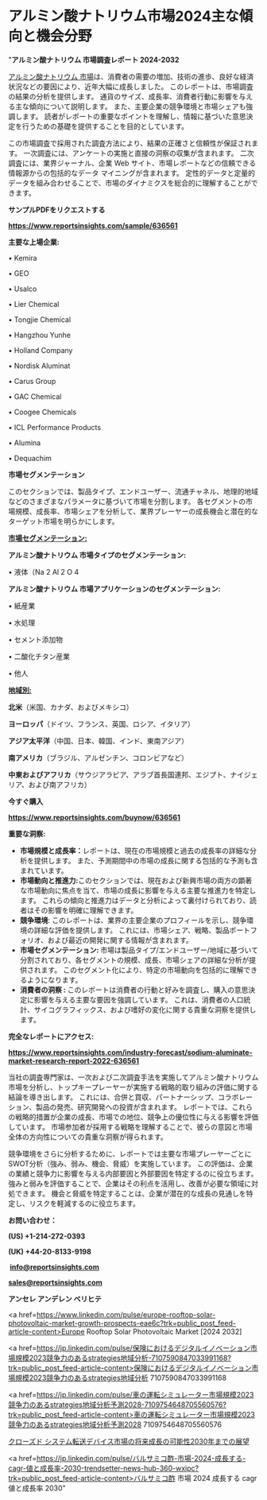 # アルミン酸ナトリウム市場2024主な傾向と機会分野

"<strong>アルミン酸ナトリウム 市場調査レポート 2024-2032</strong>

<a href=https://www.reportsinsights.com/sample/636561>アルミン酸ナトリウム 市場</a>は、消費者の需要の増加、技術の進歩、良好な経済状況などの要因により、近年大幅に成長しました。 このレポートは、市場調査の結果の分析を提供します。 通貨のサイズ、成長率、消費者行動に影響を与える主な傾向について説明します。 また、主要企業の競争環境と市場シェアも強調します。 読者がレポートの重要なポイントを理解し、情報に基づいた意思決定を行うための基礎を提供することを目的としています。

この市場調査で採用された調査方法により、結果の正確さと信頼性が保証されます。 一次調査には、アンケートの実施と直接の洞察の収集が含まれます。 二次調査には、業界ジャーナル、企業 Web サイト、市場レポートなどの信頼できる情報源からの包括的なデータ マイニングが含まれます。 定性的データと定量的データを組み合わせることで、市場のダイナミクスを総合的に理解することができます。

<strong><b>サンプルPDFをリクエストする</b></strong>

<a href=https://www.reportsinsights.com/sample/636561><strong><u>https://www.reportsinsights.com/sample/636561</u></strong></a>

<strong>主要な上場企業:</strong>

• Kemira

• GEO

• Usalco

• Lier Chemical

• Tongjie Chemical

• Hangzhou Yunhe

• Holland Company

• Nordisk Aluminat

• Carus Group

• GAC Chemical

• Coogee Chemicals

• ICL Performance Products

• Alumina

• Dequachim

<strong>市場セグメンテーション</strong>

このセクションでは、製品タイプ、エンドユーザー、流通チャネル、地理的地域などのさまざまなパラメータに基づいて市場を分割します。 各セグメントの市場規模、成長率、市場シェアを分析して、業界プレーヤーの成長機会と潜在的なターゲット市場を明らかにします。

<strong><u>市場セグメンテーション</u></strong><strong><u>:</u></strong>

<strong>アルミン酸ナトリウム 市場タイプのセグメンテーション:</strong>

• 液体（Na 2 Al 2 O 4

<strong>アルミン酸ナトリウム 市場アプリケーションのセグメンテーション:</strong>

• 紙産業

• 水処理

• セメント添加物

• 二酸化チタン産業

• 他人

<strong><u>地域別</u></strong><strong><u>:</u></strong>

<strong>北米</strong>（米国、カナダ、およびメキシコ）

<strong>ヨーロッパ</strong>（ドイツ、フランス、英国、ロシア、イタリア）

<strong>アジア太平洋</strong>（中国、日本、韓国、インド、東南アジア）

<strong>南アメリカ</strong>（ブラジル、アルゼンチン、コロンビアなど）

<strong>中東およびアフリカ</strong>（サウジアラビア、アラブ首長国連邦、エジプト、ナイジェリア、および南アフリカ）

<strong>今すぐ購入</strong>

<a href=https://www.reportsinsights.com/buynow/636561><strong><u>https://www.reportsinsights.com/buynow/636561</u></strong></a>

<strong>重要な洞察:</strong>
<ul>
  <li><strong>市場規模と成長率：</strong>レポートは、現在の市場規模と過去の成長率の詳細な分析を提供します。 また、予測期間中の市場の成長に関する包括的な予測も含まれています。</li>
  <li><strong>市場動向と推進力:</strong>このセクションでは、現在および新興市場の両方の顕著な市場動向に焦点を当て、市場の成長に影響を与える主要な推進力を特定します。 これらの傾向と推進力はデータと分析によって裏付けられており、読者はその影響を明確に理解できます。</li>
  <li><strong>競争環境</strong>: このレポートは、業界の主要企業のプロフィールを示し、競争環境の詳細な評価を提供します。 これには、市場シェア、戦略、製品ポートフォリオ、および最近の開発に関する情報が含まれます。</li>
  <li><strong>市場セグメンテーション: </strong>市場は製品タイプ/エンドユーザー/地域に基づいて分割されており、各セグメントの規模、成長、市場シェアの詳細な分析が提供されます。 このセグメント化により、特定の市場動向を包括的に理解できるようになります。</li>
  <li><strong>消費者の洞察 : </strong>このレポートは消費者の行動と好みを調査し、購入の意思決定に影響を与える主要な要因を強調しています。 これは、消費者の人口統計、サイコグラフィックス、および嗜好の変化に関する貴重な洞察を提供します。</li>
</ul>
<strong>完全なレポートにアクセス:</strong>

<a href=https://www.reportsinsights.com/industry-forecast/sodium-aluminate-market-research-report-2022-636561><strong><u><b>https://www.reportsinsights.com/industry-forecast/sodium-aluminate-market-research-report-2022-636561</b></u></strong></a>

当社の調査専門家は、一次および二次調査手法を実施してアルミン酸ナトリウム市場を分析し、トップキープレーヤーが実施する戦略的取り組みの評価に関する結論を導き出します。 これには、合併と買収、パートナーシップ、コラボレーション、製品の発売、研究開発への投資が含まれます。 レポートでは、これらの戦略的措置が企業の成長、市場での地位、競争上の優位性に与える影響を評価しています。 市場参加者が採用する戦略を理解することで、彼らの意図と市場全体の方向性についての貴重な洞察が得られます。

競争環境をさらに分析するために、レポートでは主要な市場プレーヤーごとにSWOT分析（強み、弱み、機会、脅威）を実施しています。 この評価は、企業の業績と競争力に影響を与える内部要因と外部要因を特定するのに役立ちます。 強みと弱みを評価することで、企業はその利点を活用し、改善が必要な領域に対処できます。 機会と脅威を特定することは、企業が潜在的な成長の見通しを特定し、リスクを軽減するのに役立ちます。

<strong>お問い合わせ：</strong>

<strong>(US) +1-214-272-0393</strong>

<strong>(UK) +44-20-8133-9198</strong>

<strong> </strong><a href=info@reportsinsights.com><strong><u>info@reportsinsights.com</u></strong></a>

<a href=sales@reportsinsights.com><strong><u>sales@reportsinsights.com</u></strong></a>

<strong>アンセレ アンデレン ベリヒテ</strong>

<a href=https://www.linkedin.com/pulse/europe-rooftop-solar-photovoltaic-market-growth-prospects-eae6c?trk=public_post_feed-article-content>Europe Rooftop Solar Photovoltaic Market [2024 2032]</a>

<a href=https://jp.linkedin.com/pulse/保険におけるデジタルイノベーション市場規模2023競争力のあるstrategies地域分析-7107590847033991168?trk=public_post_feed-article-content>保険におけるデジタルイノベーション市場規模2023競争力のあるstrategies地域分析 7107590847033991168</a>

<a href=https://jp.linkedin.com/pulse/車の運転シミュレーター市場規模2023競争力のあるstrategies地域分析予測2028-7109754648705560576?trk=public_post_feed-article-content>車の運転シミュレーター市場規模2023競争力のあるstrategies地域分析予測2028 7109754648705560576</a>

<a href=https://www.linkedin.com/pulse/クローズド-システム転送デバイス市場の将来成長の可能性2030年までの展望-healthscope-news-245/>クローズド システム転送デバイス市場の将来成長の可能性2030年までの展望</a>

<a href=https://jp.linkedin.com/pulse/バルサミコ酢-市場-2024-成長する-cagr-値と成長率-2030-trendsetter-news-hub-360-wxipc?trk=public_post_feed-article-content>バルサミコ酢 市場 2024 成長する cagr 値と成長率 2030</a>"
